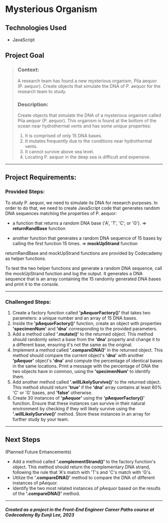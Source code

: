 # Mysterious Organism

## Technologies Used

- JavaScript

## Project Goal

> ### Context:
>
> A research team has found a new mysterious organism, Pila aequor (P. aequor). Create objects that simulate the DNA of P. aequor for the research team to study.
>
> ### Description:
>
> Create objects that simulate the DNA of a mysterious organism called Pila aequor (P. aequor). This organism is found at the bottom of the ocean near hydrothermal vents and has some _unique_ properties:
>
> 1.  It is comprised of only 15 DNA bases.
> 2.  It mutates frequently due to the conditions near hydrothermal vents.
> 3.  It cannot survive above sea level.
> 4.  Locating P. aequor in the deep sea is difficult and expensive.

---

## Project Requirements:

### Provided Steps:

To study P. aequor, we need to simulate its DNA for research purposes. In order to do that, we need to create JavaScript code that generates random DNA sequences matching the properties of P. aequor:

- a function that returns a random DNA base ('A', 'T', 'C', or 'G').
  =>
  **returnRandBase** function

- another function that generates a random DNA sequence of 15 bases by calling the first function 15 times.
  => **mockUpStrand** function

returnRandBase and mockUpStrand functions are provided by Codecademy as helper functions.

To test the two helper functions and generate a random DNA sequence, call the mockUpStrand function and log the output. It generates a DNA sequence that is an array containing the 15 randomly generated DNA bases and print it to the console.

---

### Challenged Steps:

1. Create a factory function called **'pAequorFactory()'** that takes two parameters: a unique number and an array of 15 DNA bases.
2. Inside the **'pAequorFactory()'** function, create an object with properties **'specimenNum'** and **'dna'** corresponding to the provided parameters.
3. Add a method called **'.mutate()'** to the returned object. This method should randomly select a base from the **'dna'** property and change it to a different base, ensuring it's not the same as the original.
4. Implement a method called **'.compareDNA()'** in the returned object. This method should compare the current object's **'dna'** with another **'pAequor'** object's **'dna'** and compute the percentage of identical bases in the same locations. Print a message with the percentage of DNA the two objects have in common, using the **'specimenNum'** to identify them.
5. Add another method called **'.willLikelySurvive()'** to the returned object. This method should return **'true'** if the **'dna'** array contains at least 60% 'C' or 'G' bases, and **'false'** otherwise.
6. Create 30 instances of **'pAequor'** using the **'pAequorFactory()'** function. Ensure that these instances can survive in their natural environment by checking if they will likely survive using the **'.willLikelySurvive()'** method. Store these instances in an array for further study by your team.

---

## Next Steps

(Planned Future Enhancements)

- Add a method called **'.complementStrand()'** to the factory function's object. This method should return the complementary DNA strand, following the rule that 'A's match with 'T's and 'C's match with 'G's.
- Utilize the **'.compareDNA()'** method to compare the DNA of different instances of pAequor.
- Identify the two most related instances of pAequor based on the results of the **'.compareDNA()'** method.

---

##### Created as a project in the Front-End Engineer Career Paths course at Codecademy By Eunji Lee, 2023
